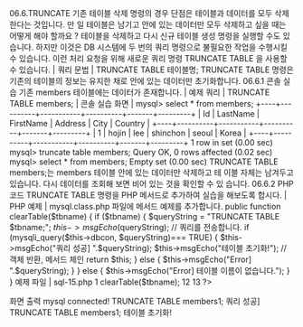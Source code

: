 
06.6.TRUNCATE 
기존 테이블 삭제 명령의 경우 단점은 테이블과 데이터를 모두 삭제한다는 것입니다. 만 
일 테이블은 남기고 안에 있는 데이터만 모두 삭제하고 싶을 때는 어떻게 해야 할까요 ? 
테이블을 삭제하고 다시 신규 테이블 생성 명령을 실행할 수도 있습니다. 하지만 이것은 
DB 시스템에 두 번의 쿼리 명령으로 불필요한 작업을 수행시킬 수 있습니다. 
이런 처리 요청을 위해 새로운 쿼리 명령 TRUNCATE TABLE 을 사용할 수 있습니다. 
| 쿼리 문법 | 
TRUNCATE TABLE 테이블명; 
TRUNCATE TABLE 명령은 기존의 테이블의 정보는 유지한 채로 안에 있는 데이터만 초기화합니다. 
06.6.1 콘솔 실습 
기존 members 테이블에는 데이터가 존재합니다. 
| 예제 쿼리 | 
TRUNCATE TABLE members; 
| 콘솔 실습 화면 | 
mysql> select * from members; +----+----------+-----------+----------+-------+---------+ | Id | LastName | FirstName | Address | City | Country | +----+----------+-----------+----------+-------+---------+ | 1 | hojin | lee | shinchon | seoul | Korea | +----+----------+-----------+----------+-------+---------+ 1 row in set (0.00 sec) 
mysql> truncate table members; Query OK, 0 rows affected (0.02 sec) 
mysql> select * from members; Empty set (0.00 sec) 
TRUNCATE TABLE members;는 members 테이블 안에 있는 데이터만 삭제하고 테 이블 자체는 남겨두고 있습니다. 다시 데이터를 조회해 보면 비어 있는 것을 확인할 수 있 
습니다. 
06.6.2 PHP 코드 
TRUNCATE TABLE 명령을 PHP 메서드로 추가하여 실습을 해보도록 합시다. 
| PHP 예제 | 
mysql.class.php 파일에 메서드 예제를 추가합니다. 
public function clearTable($tbname) { 
if ($tbname) { $queryString = "TRUNCATE TABLE $tbname;"; $this->msgEcho($queryString); 
// 쿼리를 전송합니다. 
if (mysqli_query($this->dbcon, $queryString)=== TRUE) { $this->msgEcho("쿼리 성공] ".$queryString); $this->msgEcho("테이블 초기화!"); 
// 객체 반환, 메서드 체인 return $this; 
} else { $this->msgEcho("Error] ".$queryString); } 
} else { $this->msgEcho("Error] 테이블 이름이 없습니다."); } } 
예제 파일 | sql-15.php 
1  <?php  
2  
3  include "dbinfo.php";  
4  include "mysql.class.php";  
5  
6  // ++ Mysqli DB 연결.  
7  $db = new JinyMysql();  
8  
9  // 데이터베이스 삭제합니다.  
10  $tbname = "members1";  
11  $db->clearTable($tbname);  
12  
13  ?>  

화면 출력 
mysql connected! TRUNCATE TABLE members1; 쿼리 성공] TRUNCATE TABLE members1; 테이블 초기화!